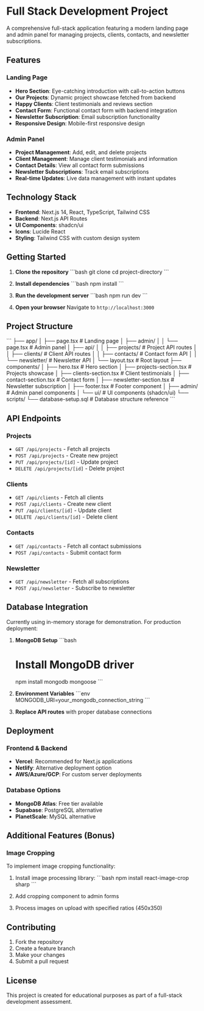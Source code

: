 # Full Stack Development Project

A comprehensive full-stack application featuring a modern landing page and admin panel for managing projects, clients, contacts, and newsletter subscriptions.

## Features

### Landing Page
- **Hero Section**: Eye-catching introduction with call-to-action buttons
- **Our Projects**: Dynamic project showcase fetched from backend
- **Happy Clients**: Client testimonials and reviews section
- **Contact Form**: Functional contact form with backend integration
- **Newsletter Subscription**: Email subscription functionality
- **Responsive Design**: Mobile-first responsive design

### Admin Panel
- **Project Management**: Add, edit, and delete projects
- **Client Management**: Manage client testimonials and information
- **Contact Details**: View all contact form submissions
- **Newsletter Subscriptions**: Track email subscriptions
- **Real-time Updates**: Live data management with instant updates

## Technology Stack

- **Frontend**: Next.js 14, React, TypeScript, Tailwind CSS
- **Backend**: Next.js API Routes
- **UI Components**: shadcn/ui
- **Icons**: Lucide React
- **Styling**: Tailwind CSS with custom design system

## Getting Started

1. **Clone the repository**
   \`\`\`bash
   git clone <repository-url>
   cd project-directory
   \`\`\`

2. **Install dependencies**
   \`\`\`bash
   npm install
   \`\`\`

3. **Run the development server**
   \`\`\`bash
   npm run dev
   \`\`\`

4. **Open your browser**
   Navigate to `http://localhost:3000`

## Project Structure

\`\`\`
├── app/
│   ├── page.tsx                 # Landing page
│   ├── admin/
│   │   └── page.tsx            # Admin panel
│   ├── api/
│   │   ├── projects/           # Project API routes
│   │   ├── clients/            # Client API routes
│   │   ├── contacts/           # Contact form API
│   │   └── newsletter/         # Newsletter API
│   └── layout.tsx              # Root layout
├── components/
│   ├── hero.tsx                # Hero section
│   ├── projects-section.tsx    # Projects showcase
│   ├── clients-section.tsx     # Client testimonials
│   ├── contact-section.tsx     # Contact form
│   ├── newsletter-section.tsx  # Newsletter subscription
│   ├── footer.tsx              # Footer component
│   ├── admin/                  # Admin panel components
│   └── ui/                     # UI components (shadcn/ui)
└── scripts/
    └── database-setup.sql      # Database structure reference
\`\`\`

## API Endpoints

### Projects
- `GET /api/projects` - Fetch all projects
- `POST /api/projects` - Create new project
- `PUT /api/projects/[id]` - Update project
- `DELETE /api/projects/[id]` - Delete project

### Clients
- `GET /api/clients` - Fetch all clients
- `POST /api/clients` - Create new client
- `PUT /api/clients/[id]` - Update client
- `DELETE /api/clients/[id]` - Delete client

### Contacts
- `GET /api/contacts` - Fetch all contact submissions
- `POST /api/contacts` - Submit contact form

### Newsletter
- `GET /api/newsletter` - Fetch all subscriptions
- `POST /api/newsletter` - Subscribe to newsletter

## Database Integration

Currently using in-memory storage for demonstration. For production deployment:

1. **MongoDB Setup**
   \`\`\`bash
   # Install MongoDB driver
   npm install mongodb mongoose
   \`\`\`

2. **Environment Variables**
   \`\`\`env
   MONGODB_URI=your_mongodb_connection_string
   \`\`\`

3. **Replace API routes** with proper database connections

## Deployment

### Frontend & Backend
- **Vercel**: Recommended for Next.js applications
- **Netlify**: Alternative deployment option
- **AWS/Azure/GCP**: For custom server deployments

### Database Options
- **MongoDB Atlas**: Free tier available
- **Supabase**: PostgreSQL alternative
- **PlanetScale**: MySQL alternative

## Additional Features (Bonus)

### Image Cropping
To implement image cropping functionality:

1. Install image processing library:
   \`\`\`bash
   npm install react-image-crop sharp
   \`\`\`

2. Add cropping component to admin forms
3. Process images on upload with specified ratios (450x350)

## Contributing

1. Fork the repository
2. Create a feature branch
3. Make your changes
4. Submit a pull request

## License

This project is created for educational purposes as part of a full-stack development assessment.
